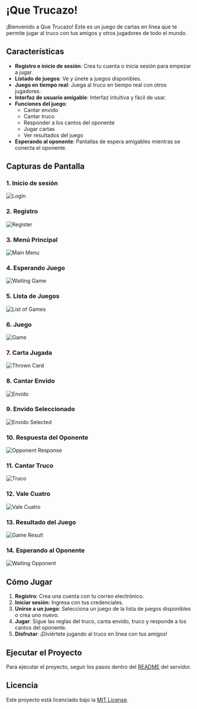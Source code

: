 # ¡Que Trucazo!

¡Bienvenido a Que Trucazo! Este es un juego de cartas en línea que te permite jugar al truco con tus amigos y otros jugadores de todo el mundo.

## Características

- **Registro e inicio de sesión**: Crea tu cuenta o inicia sesión para empezar a jugar.
- **Listado de juegos**: Ve y únete a juegos disponibles.
- **Juego en tiempo real**: Juega al truco en tiempo real con otros jugadores.
- **Interfaz de usuario amigable**: Interfaz intuitiva y fácil de usar.
- **Funciones del juego**:
  - Cantar envido
  - Cantar truco
  - Responder a los cantos del oponente
  - Jugar cartas
  - Ver resultados del juego
- **Esperando al oponente**: Pantallas de espera amigables mientras se conecta el oponente.

## Capturas de Pantalla

### 1. Inicio de sesión
![Login](./screenshots/1_login.png)

### 2. Registro
![Register](./screenshots/2_register.png)

### 3. Menú Principal
![Main Menu](./screenshots/3_main.png)

### 4. Esperando Juego
![Waiting Game](./screenshots/4_waiting_game.png)

### 5. Lista de Juegos
![List of Games](./screenshots/5_list_games.png)

### 6. Juego
![Game](./screenshots/6_game.png)

### 7. Carta Jugada
![Thrown Card](./screenshots/7_thrown_card.png)

### 8. Cantar Envido
![Envido](./screenshots/8_envido.png)

### 9. Envido Seleccionado
![Envido Selected](./screenshots/9_envido_selected.png)

### 10. Respuesta del Oponente
![Opponent Response](./screenshots/10_opponent_response.png)

### 11. Cantar Truco
![Truco](./screenshots/11_truco.png)

### 12. Vale Cuatro
![Vale Cuatro](./screenshots/12_vale_cuatro.png)

### 13. Resultado del Juego
![Game Result](./screenshots/13_game_result.png)

### 14. Esperando al Oponente
![Waiting Opponent](./screenshots/14_waiting_opponent.png)

## Cómo Jugar

1. **Registro**: Crea una cuenta con tu correo electrónico.
2. **Iniciar sesión**: Ingresa con tus credenciales.
3. **Unirse a un juego**: Selecciona un juego de la lista de juegos disponibles o crea uno nuevo.
4. **Jugar**: Sigue las reglas del truco, canta envido, truco y responde a los cantos del oponente.
5. **Disfrutar**: ¡Diviértete jugando al truco en línea con tus amigos!

## Ejecutar el Proyecto

Para ejecutar el proyecto, seguir los pasos dentro del [README](./server/README.md) del servidor.

## Licencia

Este proyecto está licenciado bajo la [MIT License](LICENSE).
